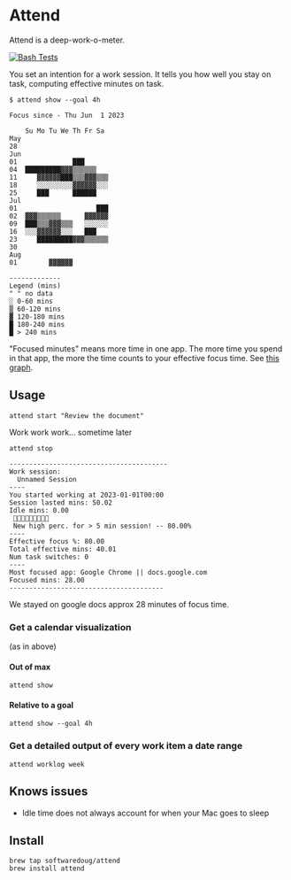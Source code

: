 # Attend

Attend is a deep-work-o-meter. 

[![Bash Tests](https://github.com/softwaredoug/focus/actions/workflows/test.yml/badge.svg)](https://github.com/softwaredoug/focus/actions/workflows/test.yml)

You set an intention for a work session. It tells you how well you stay on task, computing effective minutes on task.

```
$ attend show --goal 4h

Focus since - Thu Jun  1 2023

    Su Mo Tu We Th Fr Sa
May         
28              
Jun
01              ███      
04  █████████▓▓▓▒▒▒▒▒▒   
11     ▓▓▓▓▓▓███▒▒▒▓▓▓▒▒▒
18     ░░░░░░░░░▓▓▓▓▓▓░░░
25     ███      ██████
Jul
01                    ███
02  ▓▓▓▒▒▒▒▒▒      ▓▓▓▓▓▓
09  ███▒▒▒▓▓▓▒▒▒   ░░░░░░
16  ░░░▓▓▓▓▓▓░░░   ███   
23     █████████▓▓▓▒▒▒▒▒▒
30        
Aug
01        ▓▓▓▓▓▓

-------------
Legend (mins)
" " no data
░ 0-60 mins
▒ 60-120 mins
▓ 120-180 mins
█ 180-240 mins
█ > 240 mins
```

"Focused minutes" means more time in one app. The more time you spend in that app, the more the time counts to your effective focus time. See [this graph](https://www.desmos.com/calculator/rdewcjdoab).

## Usage 

```
attend start "Review the document"
```

Work work work... sometime later

```
attend stop

----------------------------------------
Work session:
  Unnamed Session
----
You started working at 2023-01-01T00:00
Session lasted mins: 50.02
Idle mins: 0.00
 🎉🎉🎉🎉🎉🎉🎉🎉🎉
 New high perc. for > 5 min session! -- 80.00%
----
Effective focus %: 80.00
Total effective mins: 40.01
Num task switches: 0
----
Most focused app: Google Chrome || docs.google.com
Focused mins: 28.00
---------------------------------------
```

We stayed on google docs approx 28 minutes of focus time.

### Get a calendar visualization

(as in above)

#### Out of max

```
attend show
```

#### Relative to a goal

```
attend show --goal 4h
```

### Get a detailed output of every work item a date range

```
attend worklog week
```

## Knows issues

* Idle time does not always account for when your Mac goes to sleep


## Install

```
brew tap softwaredoug/attend
brew install attend
```
